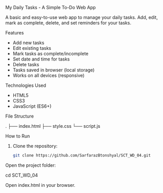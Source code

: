 My Daily Tasks - A Simple To-Do Web App

A basic and easy-to-use web app to manage your daily tasks. Add, edit, mark as complete, delete, and set reminders for your tasks.

Features

- Add new tasks
- Edit existing tasks
- Mark tasks as complete/incomplete
- Set date and time for tasks
- Delete tasks
- Tasks saved in browser (local storage)
- Works on all devices (responsive)

Technologies Used

- HTML5
- CSS3
- JavaScript (ES6+)

File Structure

.
├── index.html
├── style.css
└── script.js

 How to Run

1. Clone the repository:
   ```bash
   git clone https://github.com/SarfarazBtonshyal/SCT_WD_04.git
Open the project folder:

cd SCT_WD_04

Open index.html in your browser.
